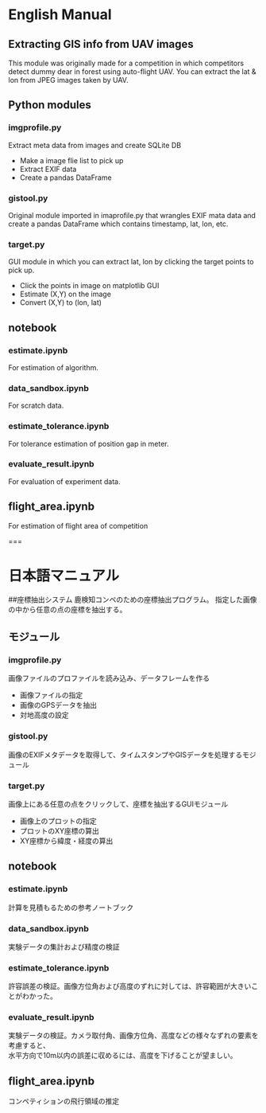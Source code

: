 # English Manual
## Extracting GIS info from UAV images
This module was originally made for a competition in which
competitors detect dummy dear in forest using auto-flight UAV.
You can extract the lat & lon from JPEG images taken by UAV.

## Python modules
### imgprofile.py
Extract meta data from images and create SQLite DB 
- Make a image flie list to pick up
- Extract EXIF data
- Create a pandas DataFrame

### gistool.py
Original module imported in imaprofile.py that wrangles EXIF mata data and create a pandas DataFrame
which contains timestamp, lat, lon, etc.

### target.py
GUI module in which you can extract lat, lon by clicking the target points to pick up. 
- Click the points in image on matplotlib GUI
- Estimate (X,Y) on the image
- Convert (X,Y) to (lon, lat)

## notebook
### estimate.ipynb
For estimation of algorithm.

### data_sandbox.ipynb
For scratch data.

### estimate_tolerance.ipynb
For tolerance estimation of position gap in meter.

### evaluate_result.ipynb
For evaluation of experiment data.

## flight_area.ipynb
For estimation of flight area of competition

===

# 日本語マニュアル
##座標抽出システム
鹿検知コンペのための座標抽出プログラム。
指定した画像の中から任意の点の座標を抽出する。

## モジュール

### imgprofile.py
画像ファイルのプロファイルを読み込み、データフレームを作る

- 画像ファイルの指定
- 画像のGPSデータを抽出
- 対地高度の設定

### gistool.py
画像のEXIFメタデータを取得して、タイムスタンプやGISデータを処理するモジュール

### target.py
画像上にある任意の点をクリックして、座標を抽出するGUIモジュール

- 画像上のプロットの指定
- プロットのXY座標の算出
- XY座標から緯度・経度の算出

## notebook
### estimate.ipynb
計算を見積もるための参考ノートブック

### data_sandbox.ipynb
実験データの集計および精度の検証

### estimate_tolerance.ipynb
許容誤差の検証。画像方位角および高度のずれに対しては、許容範囲が大きいことがわかった。

### evaluate_result.ipynb
実験データの検証。カメラ取付角、画像方位角、高度などの様々なずれの要素を考慮すると、<br>
水平方向で10m以内の誤差に収めるには、高度を下げることが望ましい。

## flight_area.ipynb
コンペティションの飛行領域の推定

